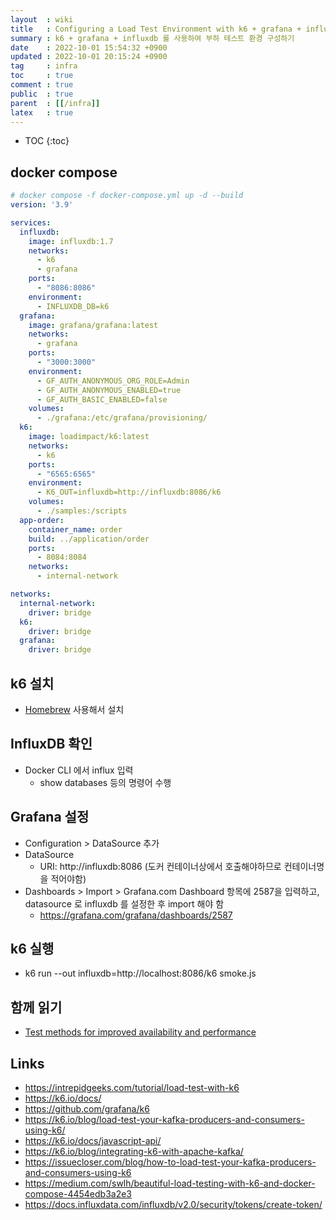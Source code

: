 ```yaml
---
layout  : wiki
title   : Configuring a Load Test Environment with k6 + grafana + influxdb
summary : k6 + grafana + influxdb 를 사용하여 부하 테스트 환경 구성하기
date    : 2022-10-01 15:54:32 +0900
updated : 2022-10-01 20:15:24 +0900
tag     : infra
toc     : true
comment : true
public  : true
parent  : [[/infra]]
latex   : true
---
```

* TOC
{:toc}

## docker compose

```yaml
# docker compose -f docker-compose.yml up -d --build
version: '3.9'

services:
  influxdb:
    image: influxdb:1.7
    networks:
      - k6
      - grafana
    ports:
      - "8086:8086"
    environment:
      - INFLUXDB_DB=k6
  grafana:
    image: grafana/grafana:latest
    networks:
      - grafana
    ports:
      - "3000:3000"
    environment:
      - GF_AUTH_ANONYMOUS_ORG_ROLE=Admin
      - GF_AUTH_ANONYMOUS_ENABLED=true
      - GF_AUTH_BASIC_ENABLED=false
    volumes:
      - ./grafana:/etc/grafana/provisioning/
  k6:
    image: loadimpact/k6:latest
    networks:
      - k6
    ports:
      - "6565:6565"
    environment:
      - K6_OUT=influxdb=http://influxdb:8086/k6
    volumes:
      - ./samples:/scripts
  app-order:
    container_name: order
    build: ../application/order
    ports:
      - 8084:8084
    networks:
      - internal-network

networks:
  internal-network:
    driver: bridge
  k6:
    driver: bridge
  grafana:
    driver: bridge
```

## k6 설치

- [Homebrew](https://brew.sh/index_ko) 사용해서 설치

## InfluxDB 확인

- Docker CLI 에서 influx 입력
  - show databases 등의 명령어 수행

## Grafana 설정

- Configuration > DataSource 추가
- DataSource
  - URI: http://influxdb:8086 (도커 컨테이너상에서 호출해야하므로 컨테이너명을 적어야함)
- Dashboards > Import > Grafana.com Dashboard 항목에 2587을 입력하고, datasource 로 influxdb 를 설정한 후 import 해야 함
  - https://grafana.com/grafana/dashboards/2587

## k6 실행

- k6 run --out influxdb=http://localhost:8086/k6 smoke.js

## 함께 읽기

- [Test methods for improved availability and performance](https://baekjungho.github.io/wiki/infra/infra-load-stress-smoke/)

## Links

- https://intrepidgeeks.com/tutorial/load-test-with-k6
- https://k6.io/docs/
- https://github.com/grafana/k6
- https://k6.io/blog/load-test-your-kafka-producers-and-consumers-using-k6/
- https://k6.io/docs/javascript-api/
- https://k6.io/blog/integrating-k6-with-apache-kafka/
- https://issuecloser.com/blog/how-to-load-test-your-kafka-producers-and-consumers-using-k6
- https://medium.com/swlh/beautiful-load-testing-with-k6-and-docker-compose-4454edb3a2e3
- https://docs.influxdata.com/influxdb/v2.0/security/tokens/create-token/
